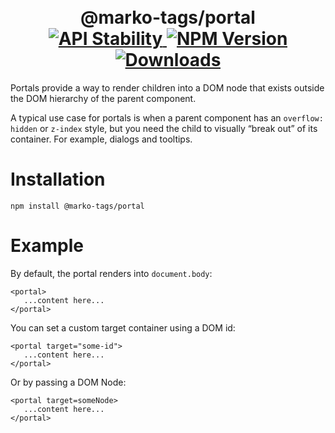 <h1 align="center">
  <!-- Logo -->
  <br/>
  @marko-tags/portal
	<br/>

  <!-- Stability -->
  <a href="https://nodejs.org/api/documentation.html#documentation_stability_index">
    <img src="https://img.shields.io/badge/stability-stable-green.svg" alt="API Stability"/>
  </a>
  <!-- NPM Version -->
  <a href="https://npmjs.org/package/@marko-tags/portal">
    <img src="https://img.shields.io/npm/v/@marko-tags/portal.svg" alt="NPM Version"/>
  </a>
  <!-- Downloads -->
  <a href="https://npmjs.org/package/@marko-tags/portal">
    <img src="https://img.shields.io/npm/dm/@marko-tags/portal.svg" alt="Downloads"/>
  </a>
</h1>

Portals provide a way to render children into a DOM node that exists outside the DOM hierarchy of the parent component.

A typical use case for portals is when a parent component has an `overflow: hidden` or `z-index` style, but you need the child to visually “break out” of its container. For example, dialogs and tooltips.

# Installation

```console
npm install @marko-tags/portal
```

# Example

By default, the portal renders into `document.body`:

```marko
<portal>
   ...content here...
</portal>
```

You can set a custom target container using a DOM id:

```marko
<portal target="some-id">
   ...content here...
</portal>
```

Or by passing a DOM Node:

```marko
<portal target=someNode>
   ...content here...
</portal>
```
